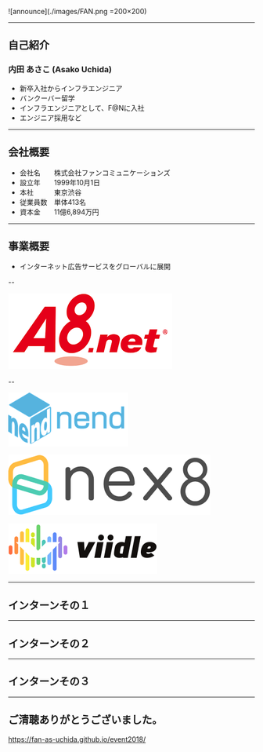 
![announce](./images/FAN.png =200×200)

---

## 自己紹介

### 内田 あさこ (Asako Uchida)

- 新卒入社からインフラエンジニア
- バンクーバー留学
- インフラエンジニアとして、F@Nに入社
- エンジニア採用など

---

## 会社概要

- 会社名　　株式会社ファンコミュニケーションズ
- 設立年　　1999年10月1日
- 本社　　　東京渋谷
- 従業員数　単体413名
- 資本金　　11億6,894万円

---

## 事業概要

- インターネット広告サービスをグローバルに展開

--

![announce](./images/A8.png)

--

![announce](./images/nend.png)

![announce](./images/nex8.png)

![announce](./images/viidle.png)

---

## インターンその１

---

## インターンその２

---

## インターンその３

---

## ご清聴ありがとうございました。

https://fan-as-uchida.github.io/event2018/

